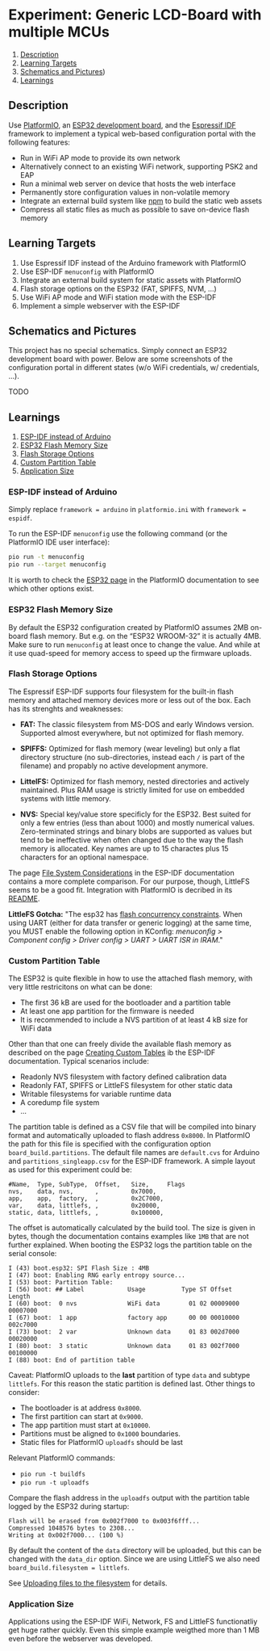 Experiment: Generic LCD-Board with multiple MCUs
================================================

1. [Description](#description)
1. [Learning Targets](#learning-targets)
1. [Schematics and Pictures](#schematics-and-pictures))
1. [Learnings](#learnings)

Description
-----------

Use [PlatformIO](platformio.org), an [ESP32 development board](https://www.az-delivery.de/products/esp-32-dev-kit-c-v4),
and the [Espressif IDF](https://docs.espressif.com/projects/esp-idf/en/stable/esp32/get-started/index.html) framework
to implement a typical web-based configuration portal with the following features:

* Run in WiFi AP mode to provide its own network
* Alternatively connect to an existing WiFi network, supporting PSK2 and EAP
* Run a minimal web server on device that hosts the web interface
* Permanently store configuration values in non-volatile memory
* Integrate an external build system like [npm](https://www.npmjs.com/) to build the static web assets
* Compress all static files as much as possible to save on-device flash memory

Learning Targets
----------------

1. Use Espressif IDF instead of the Arduino framework with PlatformIO
1. Use ESP-IDF `menuconfig` with PlatformIO
1. Integrate an external build system for static assets with PlatformIO
1. Flash storage options on the ESP32 (FAT, SPIFFS, NVM, …)
1. Use WiFi AP mode and WiFi station mode with the ESP-IDF
1. Implement a simple webserver with the ESP-IDF

Schematics and Pictures
-----------------------

This project has no special schematics. Simply connect an ESP32 development board with power.
Below are some screenshots of the configuration portal in different states (w/o WiFi credentials,
w/ credentials, …).

TODO

Learnings
---------

1. [ESP-IDF instead of Arduino](#esp-idf-instead-of-arduino)
1. [ESP32 Flash Memory Size](#esp32-flash-memory-size)
1. [Flash Storage Options](#flash-storage-options)
1. [Custom Partition Table](#custom-partition-table)
1. [Application Size](#application-size)

### ESP-IDF instead of Arduino

Simply replace `framework = arduino` in `platformio.ini` with `framework = espidf`.

To run the ESP-IDF `menuconfig` use the following command (or the PlatformIO IDE user interface):

```sh
pio run -t menuconfig
pio run --target menuconfig
```

It is worth to check the [ESP32 page](https://docs.platformio.org/en/latest/platforms/espressif32.html)
in the PlatformIO documentation to see which other options exist.

### ESP32 Flash Memory Size

By default the ESP32 configuration created by PlatformIO assumes 2MB on-board flash memory.
But e.g. on the “ESP32 WROOM-32” it is actually 4MB. Make sure to run `menuconfig` at least
once to change the value. And while at it use quad-speed for memory access to speed up
the firmware uploads.

### Flash Storage Options

The Espressif ESP-IDF supports four filesystem for the built-in flash memory and attached
memory devices more or less out of the box. Each has its strenghts and weaknesses:

* **FAT:** The classic filesystem from MS-DOS and early Windows version. Supported almost
  everywhere, but not optimized for flash memory.

* **SPIFFS:** Optimized for flash memory (wear leveling) but only a flat directory structure
  (no sub-directories, instead each `/` is part of the filename) and propably no active
  development anymore.

* **LittelFS:** Optimized for flash memory, nested directories and actively maintained. Plus
  RAM usage is strictly limited for use on embedded systems with little memory.

* **NVS:** Special key/value store specificly for the ESP32. Best suited for only a few entries
  (less than about 1000) and mostly numerical values. Zero-terminated strings and binary blobs
  are supported as values but tend to be ineffective when often changed due to the way the flash
  memory is allocated. Key names are up to 15 charactes plus 15 characters for an optional namespace.

The page [File System Considerations](https://docs.espressif.com/projects/esp-idf/en/stable/esp32/api-guides/file-system-considerations.html)
in the ESP-IDF documentation contains a more complete comparison. For our purpose, though, LittleFS
seems to be a good fit. Integration with PlatformIO is decribed in its [README](https://github.com/joltwallet/esp_littlefs?tab=readme-ov-file#platformio).

**LittleFS Gotcha:** "The esp32 has [flash concurrency constraints](https://docs.espressif.com/projects/esp-idf/en/latest/esp32/api-reference/peripherals/spi_flash/spi_flash_concurrency.html#concurrency-constraints-for-flash-on-spi1).
When using UART (either for data transfer or generic logging) at the same time, you MUST
enable the following option in KConfig: _menuconfig > Component config > Driver config > UART > UART ISR in IRAM_."

### Custom Partition Table

The ESP32 is quite flexible in how to use the attached flash memory, with very little restricitons
on what can be done:

* The first 36 kB are used for the bootloader and a partition table
* At least one app partition for the firmware is needed
* It is recommended to include a NVS partition of at least 4 kB size for WiFi data

Other than that one can freely divide the available flash memory as described on the page
[Creating Custom Tables](https://docs.espressif.com/projects/esp-idf/en/stable/esp32/api-guides/partition-tables.html#creating-custom-tables)
ib the ESP-IDF documentation. Typical scenarios include:

* Readonly NVS filesystem with factory defined calibration data
* Readonly FAT, SPIFFS or LittleFS filesystem for other static data
* Writable filesystems for variable runtime data
* A coredump file system
* ...

The partition table is defined as a CSV file that will be compiled into binary format and
automatically uploaded to flash address `0x8000`. In PlatformIO the path for this file is
specified with the configuration option `board_build.partitions`. The default file names
are `default.cvs` for Arduino and `partitions_singleapp.csv` for the ESP-IDF framework.
A simple layout as used for this experiment could be:

```csv
#Name,  Type, SubType,  Offset,   Size,     Flags
nvs,    data, nvs,      ,         0x7000,
app,    app,  factory,  ,         0x2C7000,
var,    data, littlefs, ,         0x20000,
static, data, littlefs, ,         0x100000,
```

The offset is automatically calculated by the build tool. The size is given in bytes, though
the documentation contains examples like `1MB` that are not further explained. When booting
the ESP32 logs the partition table on the serial console:

```text
I (43) boot.esp32: SPI Flash Size : 4MB
I (47) boot: Enabling RNG early entropy source...
I (53) boot: Partition Table:
I (56) boot: ## Label            Usage          Type ST Offset   Length
I (60) boot:  0 nvs              WiFi data        01 02 00009000 00007000
I (67) boot:  1 app              factory app      00 00 00010000 002c7000
I (73) boot:  2 var              Unknown data     01 83 002d7000 00020000
I (80) boot:  3 static           Unknown data     01 83 002f7000 00100000
I (88) boot: End of partition table
```

Caveat: PlatformIO uploads to the **last** partition of type `data` and subtype `littlefs`.
For this reason the static partition is defined last. Other things to consider:

* The bootloader is at address `0x8000`.
* The first partition can start at `0x9000`.
* The app partition must start at `0x10000`.
* Partitions must be aligned to `0x1000` boundaries.
* Static files for PlatformIO `uploadfs` should be last

Relevant PlatformIO commands:

* `pio run -t buildfs`
* `pio run -t uploadfs`

Compare the flash address in the `uploadfs` output with the partition table logged by the
ESP32 during startup:

```text
Flash will be erased from 0x002f7000 to 0x003f6fff...
Compressed 1048576 bytes to 2308...
Writing at 0x002f7000... (100 %)
```

By default the content of the `data` directory will be uploaded, but this can be changed with the
`data_dir` option. Since we are using LittleFS we also need `board_build.filesystem = littlefs`.

See [Uploading files to the filesystem](https://docs.platformio.org/en/latest/platforms/espressif32.html#uploading-files-to-file-system)
for details.

### Application Size

Applications using the ESP-IDF WiFi, Network, FS and LittleFS functionatliy get huge rather quickly.
Even this simple example weigthed more than 1 MB even before the webserver was developed.